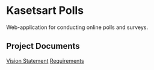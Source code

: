 # Kasetsart Polls
Web-application for conducting online polls and surveys.

## Project Documents

[Vision Statement](../../wiki/Vision%20Statement)
[Requirements](../../wiki/Requirements)
